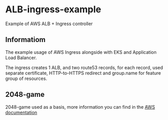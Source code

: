 # ALB-ingress-example
Example of AWS ALB + Ingress controller

## Informatiom

The example usage of AWS Ingress alongside with EKS and Application Load Balancer.

The ingress creates 1 ALB, and two route53 records, for each record, used separate certificate, HTTP-to-HTTPS redirect and group.name for feature group of resources.

## 2048-game

2048-game used as a basis, more information you can find in the [AWS documentation](https://docs.aws.amazon.com/eks/latest/userguide/alb-ingress.html "Application load balancing on Amazon EKS")


